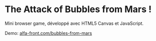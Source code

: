 # The Attack of Bubbles from Mars !

Mini browser game, développé avec HTML5 Canvas et JavaScript.

Demo: [alfa-front.com/bubbles-from-mars](http://www.alfa-front.com/bubbles-from-mars/)
